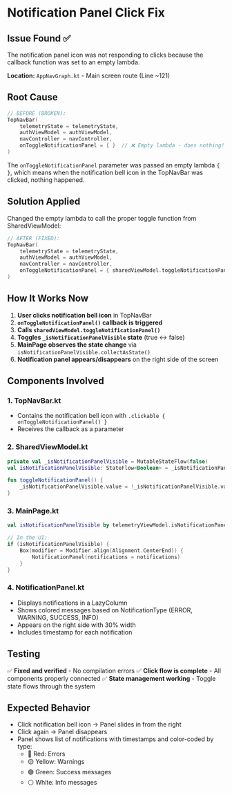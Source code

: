 # Notification Panel Click Fix

## Issue Found ✅

The notification panel icon was not responding to clicks because the callback function was set to an empty lambda.

**Location:** `AppNavGraph.kt` - Main screen route (Line ~121)

## Root Cause

```kotlin
// BEFORE (BROKEN):
TopNavBar(
    telemetryState = telemetryState,
    authViewModel = authViewModel,
    navController = navController,
    onToggleNotificationPanel = { }  // ❌ Empty lambda - does nothing!
)
```

The `onToggleNotificationPanel` parameter was passed an empty lambda `{ }`, which means when the notification bell icon in the TopNavBar was clicked, nothing happened.

## Solution Applied

Changed the empty lambda to call the proper toggle function from SharedViewModel:

```kotlin
// AFTER (FIXED):
TopNavBar(
    telemetryState = telemetryState,
    authViewModel = authViewModel,
    navController = navController,
    onToggleNotificationPanel = { sharedViewModel.toggleNotificationPanel() }  // ✅ Calls the toggle function!
)
```

## How It Works Now

1. **User clicks notification bell icon** in TopNavBar
2. **`onToggleNotificationPanel()` callback is triggered**
3. **Calls `sharedViewModel.toggleNotificationPanel()`**
4. **Toggles `_isNotificationPanelVisible` state** (true ↔ false)
5. **MainPage observes the state change** via `isNotificationPanelVisible.collectAsState()`
6. **Notification panel appears/disappears** on the right side of the screen

## Components Involved

### 1. TopNavBar.kt
- Contains the notification bell icon with `.clickable { onToggleNotificationPanel() }`
- Receives the callback as a parameter

### 2. SharedViewModel.kt
```kotlin
private val _isNotificationPanelVisible = MutableStateFlow(false)
val isNotificationPanelVisible: StateFlow<Boolean> = _isNotificationPanelVisible.asStateFlow()

fun toggleNotificationPanel() {
    _isNotificationPanelVisible.value = !_isNotificationPanelVisible.value
}
```

### 3. MainPage.kt
```kotlin
val isNotificationPanelVisible by telemetryViewModel.isNotificationPanelVisible.collectAsState()

// In the UI:
if (isNotificationPanelVisible) {
    Box(modifier = Modifier.align(Alignment.CenterEnd)) {
        NotificationPanel(notifications = notifications)
    }
}
```

### 4. NotificationPanel.kt
- Displays notifications in a LazyColumn
- Shows colored messages based on NotificationType (ERROR, WARNING, SUCCESS, INFO)
- Appears on the right side with 30% width
- Includes timestamp for each notification

## Testing

✅ **Fixed and verified** - No compilation errors
✅ **Click flow is complete** - All components properly connected
✅ **State management working** - Toggle state flows through the system

## Expected Behavior

- Click notification bell icon → Panel slides in from the right
- Click again → Panel disappears
- Panel shows list of notifications with timestamps and color-coded by type:
  - 🔴 Red: Errors
  - 🟡 Yellow: Warnings  
  - 🟢 Green: Success messages
  - ⚪ White: Info messages

